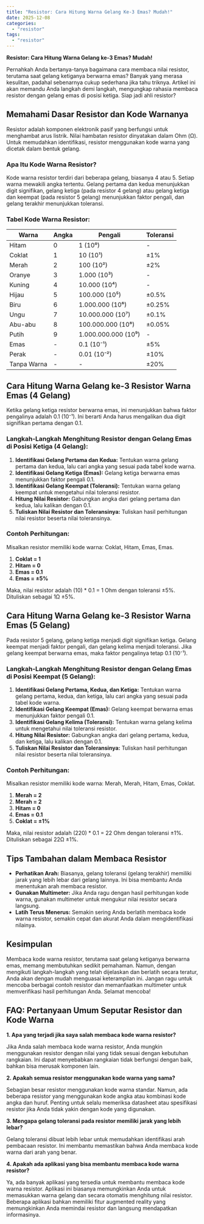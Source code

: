 ```yaml
---
title: "Resistor: Cara Hitung Warna Gelang Ke-3 Emas? Mudah!"
date: 2025-12-08
categories: 
  - "resistor"
tags: 
  - "resistor"
---
```


**Resistor: Cara Hitung Warna Gelang ke-3 Emas? Mudah!**

Pernahkah Anda bertanya-tanya bagaimana cara membaca nilai resistor, terutama saat gelang ketiganya berwarna emas? Banyak yang merasa kesulitan, padahal sebenarnya cukup sederhana jika tahu triknya. Artikel ini akan memandu Anda langkah demi langkah, mengungkap rahasia membaca resistor dengan gelang emas di posisi ketiga. Siap jadi ahli resistor?

## Memahami Dasar Resistor dan Kode Warnanya

Resistor adalah komponen elektronik pasif yang berfungsi untuk menghambat arus listrik. Nilai hambatan resistor dinyatakan dalam Ohm (Ω). Untuk memudahkan identifikasi, resistor menggunakan kode warna yang dicetak dalam bentuk gelang.

### Apa Itu Kode Warna Resistor?

Kode warna resistor terdiri dari beberapa gelang, biasanya 4 atau 5. Setiap warna mewakili angka tertentu. Gelang pertama dan kedua menunjukkan digit signifikan, gelang ketiga (pada resistor 4 gelang) atau gelang ketiga dan keempat (pada resistor 5 gelang) menunjukkan faktor pengali, dan gelang terakhir menunjukkan toleransi.

### Tabel Kode Warna Resistor:

| Warna | Angka | Pengali | Toleransi |
| --- | --- | --- | --- |
| Hitam | 0 | 1 (10⁰) | \- |
| Coklat | 1 | 10 (10¹) | ±1% |
| Merah | 2 | 100 (10²) | ±2% |
| Oranye | 3 | 1.000 (10³) | \- |
| Kuning | 4 | 10.000 (10⁴) | \- |
| Hijau | 5 | 100.000 (10⁵) | ±0.5% |
| Biru | 6 | 1.000.000 (10⁶) | ±0.25% |
| Ungu | 7 | 10.000.000 (10⁷) | ±0.1% |
| Abu-abu | 8 | 100.000.000 (10⁸) | ±0.05% |
| Putih | 9 | 1.000.000.000 (10⁹) | \- |
| Emas | \- | 0.1 (10⁻¹) | ±5% |
| Perak | \- | 0.01 (10⁻²) | ±10% |
| Tanpa Warna | \- | \- | ±20% |

## Cara Hitung Warna Gelang ke-3 Resistor Warna Emas (4 Gelang)

Ketika gelang ketiga resistor berwarna emas, ini menunjukkan bahwa faktor pengalinya adalah 0.1 (10⁻¹). Ini berarti Anda harus mengalikan dua digit signifikan pertama dengan 0.1.

### Langkah-Langkah Menghitung Resistor dengan Gelang Emas di Posisi Ketiga (4 Gelang):

1. **Identifikasi Gelang Pertama dan Kedua:** Tentukan warna gelang pertama dan kedua, lalu cari angka yang sesuai pada tabel kode warna.
2. **Identifikasi Gelang Ketiga (Emas):** Gelang ketiga berwarna emas menunjukkan faktor pengali 0.1.
3. **Identifikasi Gelang Keempat (Toleransi):** Tentukan warna gelang keempat untuk mengetahui nilai toleransi resistor.
4. **Hitung Nilai Resistor:** Gabungkan angka dari gelang pertama dan kedua, lalu kalikan dengan 0.1.
5. **Tuliskan Nilai Resistor dan Toleransinya:** Tuliskan hasil perhitungan nilai resistor beserta nilai toleransinya.

### Contoh Perhitungan:

Misalkan resistor memiliki kode warna: Coklat, Hitam, Emas, Emas.

1. **Coklat = 1**
2. **Hitam = 0**
3. **Emas = 0.1**
4. **Emas = ±5%**

Maka, nilai resistor adalah (10) \* 0.1 = 1 Ohm dengan toleransi ±5%. Dituliskan sebagai 1Ω ±5%.

## Cara Hitung Warna Gelang ke-3 Resistor Warna Emas (5 Gelang)

Pada resistor 5 gelang, gelang ketiga menjadi digit signifikan ketiga. Gelang keempat menjadi faktor pengali, dan gelang kelima menjadi toleransi. Jika gelang keempat berwarna emas, maka faktor pengalinya tetap 0.1 (10⁻¹).

### Langkah-Langkah Menghitung Resistor dengan Gelang Emas di Posisi Keempat (5 Gelang):

1. **Identifikasi Gelang Pertama, Kedua, dan Ketiga:** Tentukan warna gelang pertama, kedua, dan ketiga, lalu cari angka yang sesuai pada tabel kode warna.
2. **Identifikasi Gelang Keempat (Emas):** Gelang keempat berwarna emas menunjukkan faktor pengali 0.1.
3. **Identifikasi Gelang Kelima (Toleransi):** Tentukan warna gelang kelima untuk mengetahui nilai toleransi resistor.
4. **Hitung Nilai Resistor:** Gabungkan angka dari gelang pertama, kedua, dan ketiga, lalu kalikan dengan 0.1.
5. **Tuliskan Nilai Resistor dan Toleransinya:** Tuliskan hasil perhitungan nilai resistor beserta nilai toleransinya.

### Contoh Perhitungan:

Misalkan resistor memiliki kode warna: Merah, Merah, Hitam, Emas, Coklat.

1. **Merah = 2**
2. **Merah = 2**
3. **Hitam = 0**
4. **Emas = 0.1**
5. **Coklat = ±1%**

Maka, nilai resistor adalah (220) \* 0.1 = 22 Ohm dengan toleransi ±1%. Dituliskan sebagai 22Ω ±1%.

## Tips Tambahan dalam Membaca Resistor

- **Perhatikan Arah:** Biasanya, gelang toleransi (gelang terakhir) memiliki jarak yang lebih lebar dari gelang lainnya. Ini bisa membantu Anda menentukan arah membaca resistor.
- **Gunakan Multimeter:** Jika Anda ragu dengan hasil perhitungan kode warna, gunakan multimeter untuk mengukur nilai resistor secara langsung.
- **Latih Terus Menerus:** Semakin sering Anda berlatih membaca kode warna resistor, semakin cepat dan akurat Anda dalam mengidentifikasi nilainya.

## Kesimpulan

Membaca kode warna resistor, terutama saat gelang ketiganya berwarna emas, memang membutuhkan sedikit pemahaman. Namun, dengan mengikuti langkah-langkah yang telah dijelaskan dan berlatih secara teratur, Anda akan dengan mudah menguasai keterampilan ini. Jangan ragu untuk mencoba berbagai contoh resistor dan memanfaatkan multimeter untuk memverifikasi hasil perhitungan Anda. Selamat mencoba!

## FAQ: Pertanyaan Umum Seputar Resistor dan Kode Warna

**1\. Apa yang terjadi jika saya salah membaca kode warna resistor?**

Jika Anda salah membaca kode warna resistor, Anda mungkin menggunakan resistor dengan nilai yang tidak sesuai dengan kebutuhan rangkaian. Ini dapat menyebabkan rangkaian tidak berfungsi dengan baik, bahkan bisa merusak komponen lain.

**2\. Apakah semua resistor menggunakan kode warna yang sama?**

Sebagian besar resistor menggunakan kode warna standar. Namun, ada beberapa resistor yang menggunakan kode angka atau kombinasi kode angka dan huruf. Penting untuk selalu memeriksa datasheet atau spesifikasi resistor jika Anda tidak yakin dengan kode yang digunakan.

**3\. Mengapa gelang toleransi pada resistor memiliki jarak yang lebih lebar?**

Gelang toleransi dibuat lebih lebar untuk memudahkan identifikasi arah pembacaan resistor. Ini membantu memastikan bahwa Anda membaca kode warna dari arah yang benar.

**4\. Apakah ada aplikasi yang bisa membantu membaca kode warna resistor?**

Ya, ada banyak aplikasi yang tersedia untuk membantu membaca kode warna resistor. Aplikasi ini biasanya memungkinkan Anda untuk memasukkan warna gelang dan secara otomatis menghitung nilai resistor. Beberapa aplikasi bahkan memiliki fitur augmented reality yang memungkinkan Anda memindai resistor dan langsung mendapatkan informasinya.
